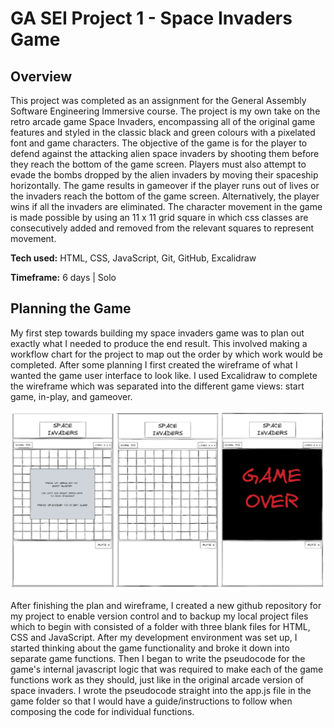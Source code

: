 # GA SEI Project 1 - Space Invaders Game

## Overview

This project was completed as an assignment for the General Assembly Software Engineering Immersive course. The project is my own take on the retro arcade game Space Invaders, encompassing all of the original game features and styled in the classic black and green colours with a pixelated font and game characters. The objective of the game is for the player to defend against the attacking alien space invaders by shooting them before they reach the bottom of the game screen. Players must also attempt to evade the bombs dropped by the alien invaders by moving their spaceship horizontally. The game results in gameover if the player runs out of lives or the invaders reach the bottom of the game screen. Alternatively, the player wins if all the invaders are eliminated. The character movement in the game is made possible by using an 11 x 11 grid square in which css classes are consecutively added and removed from the relevant squares to represent movement.

**Tech used:** HTML, CSS, JavaScript, Git, GitHub, Excalidraw

**Timeframe:** 6 days | Solo

## Planning the Game

My first step towards building my space invaders game was to plan out exactly what I needed to produce the end result. This involved making a workflow chart for the project to map out the order by which work would be completed. After some planning I first created the wireframe of what I wanted the game user interface to look like. I used Excalidraw to complete the wireframe which was separated into the different game views: start game, in-play, and gameover.

![image info](./media/wireframe.png)

After finishing the plan and wireframe, I created a new github repository for my project to enable version control and to backup my local project files which to begin with consisted of a folder with three blank files for HTML, CSS and JavaScript. After my development environment was set up, I started thinking about the game functionality and broke it down into separate game functions. Then I began to write the pseudocode for the game's internal javascript logic that was required to make each of the game functions work as they should, just like in the original arcade version of space invaders. I wrote the pseudocode straight into the app.js file in the game folder so that I would have a guide/instructions to follow when composing the code for individual functions.
